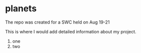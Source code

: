 # planets
The repo was created for a SWC held on Aug 19-21

This is where I would add detailed information about my project. 

1. one
2. two


